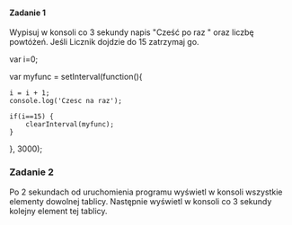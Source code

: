 #### Zadanie 1

Wypisuj w konsoli co 3 sekundy napis "Cześć po raz " oraz liczbę powtóżeń. Jeśli Licznik dojdzie do 15 zatrzymaj go. 

var i=0;

var myfunc = setInterval(function(){

    i = i + 1;
    console.log('Czesc na raz'); 

    if(i==15) {
        clearInterval(myfunc);
    }

}, 3000);

### Zadanie 2

Po 2 sekundach od uruchomienia programu wyświetl w konsoli wszystkie elementy dowolnej tablicy. Następnie wyświetl w konsoli co 3 sekundy kolejny element tej tablicy.
